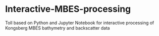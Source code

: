 # Interactive-MBES-processing
Toll based on Python and Jupyter Notebook for interactive processing of Kongsberg MBES bathymetry and backscatter data

